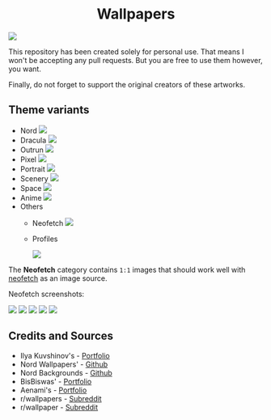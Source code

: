 <h1 align="center"> Wallpapers </h1>
<img src="./assets/banner.png" slt="lambda wallpapers"/>

This repository has been created solely for personal use. That means I won't be accepting any pull requests. But you are free to use them however, you want.

Finally, do not forget to support the original creators of these artworks.

## Theme variants

- Nord
  <img src="./nord/ign_astronaut.png"/>
- Dracula
  <img src="./dracula/cat-nord-outrun.png"/>
- Outrun
  <img src="./outrun/ign_soupKong.png"/>
- Pixel
  <img src="./pixel/626akywu59j71.png"/>
- Portrait
  <img src="./portrait/Ilya-Kuvshinov-portrait-digital-art-1207385.jpg"/>
- Scenery
  <img src="./scenery/blue/3lnurbwbfwk71.png"/>
- Space
  <img src="./space/astronaut-space-space-art-nn.jpg"/>
- Anime
  <img src="./anime/896270.png"/>
- Others
  - Neofetch
    <img src="./assets/neofetch.png"/>
  - Profiles

    <img src="./profiles/black-lambda.jpg"/>

The **Neofetch** category contains `1:1` images that should work well with [neofetch](https://github.com/dylanaraps/neofetch) as an image source.

Neofetch screenshots:

<img src="./assets/neofetch1.png"/>

<img src="./assets/neofetch2.png"/>

<img src="./assets/neofetch3.png"/>

<img src="./assets/neofetch4.png"/>

<img src="./assets/neofetch5.png"/>

## Credits and Sources

- Ilya Kuvshinov's - [Portfolio](https://kuvshinov_ilya.artstation.com/)
- Nord Wallpapers' - [Github](https://github.com/linuxdotexe/nordic-wallpapers)
- Nord Backgrounds - [Github](https://github.com/dxnst/nord-backgrounds)
- BisBiswas'       - [Portfolio](https://www.artstation.com/imbis)
- Aenami's         - [Portfolio](https://www.artstation.com/aenamiart)
- r/wallpapers     - [Subreddit](https://www.reddit.com/r/wallpapers/)
- r/wallpaper      - [Subreddit](https://www.reddit.com/r/wallpaper/)
